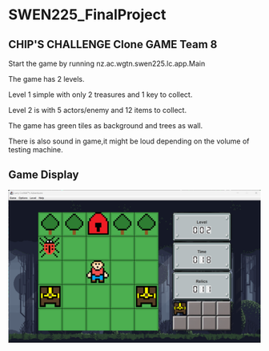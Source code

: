 # SWEN225_FinalProject



## CHIP'S CHALLENGE Clone GAME Team 8


Start the game by running nz.ac.wgtn.swen225.lc.app.Main

The game has 2 levels. 

Level 1 simple with only 2 treasures and 1 key to collect.

Level 2 is with 5 actors/enemy and 12 items to collect.

The game has green tiles as background and trees as wall. 

There is also sound in game,it might be loud depending on the volume of testing machine.




## Game Display

![image info](ReadMe.png)
